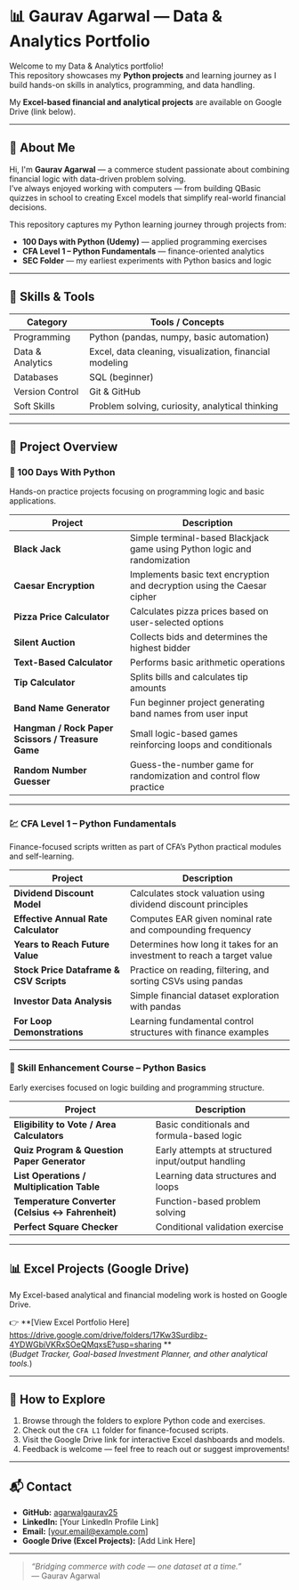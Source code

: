 # 📊 Gaurav Agarwal — Data & Analytics Portfolio

Welcome to my Data & Analytics portfolio!  
This repository showcases my **Python projects** and learning journey as I build hands-on skills in analytics, programming, and data handling.  

My **Excel-based financial and analytical projects** are available on Google Drive (link below).

---

## 🧠 About Me

Hi, I'm **Gaurav Agarwal** — a commerce student passionate about combining financial logic with data-driven problem solving.  
I’ve always enjoyed working with computers — from building QBasic quizzes in school to creating Excel models that simplify real-world financial decisions.  

This repository captures my Python learning journey through projects from:
- **100 Days with Python (Udemy)** — applied programming exercises
- **CFA Level 1 – Python Fundamentals** — finance-oriented analytics
- **SEC Folder** — my earliest experiments with Python basics and logic

---

## 🧰 Skills & Tools

| Category | Tools / Concepts |
|-----------|------------------|
| Programming | Python (pandas, numpy, basic automation) |
| Data & Analytics | Excel, data cleaning, visualization, financial modeling |
| Databases | SQL (beginner) |
| Version Control | Git & GitHub |
| Soft Skills | Problem solving, curiosity, analytical thinking |

---

## 📁 Project Overview

### 🐍 100 Days With Python
Hands-on practice projects focusing on programming logic and basic applications.

| Project | Description |
|----------|--------------|
| **Black Jack** | Simple terminal-based Blackjack game using Python logic and randomization |
| **Caesar Encryption** | Implements basic text encryption and decryption using the Caesar cipher |
| **Pizza Price Calculator** | Calculates pizza prices based on user-selected options |
| **Silent Auction** | Collects bids and determines the highest bidder |
| **Text-Based Calculator** | Performs basic arithmetic operations |
| **Tip Calculator** | Splits bills and calculates tip amounts |
| **Band Name Generator** | Fun beginner project generating band names from user input |
| **Hangman / Rock Paper Scissors / Treasure Game** | Small logic-based games reinforcing loops and conditionals |
| **Random Number Guesser** | Guess-the-number game for randomization and control flow practice |

---

### 💹 CFA Level 1 – Python Fundamentals
Finance-focused scripts written as part of CFA’s Python practical modules and self-learning.

| Project | Description |
|----------|--------------|
| **Dividend Discount Model** | Calculates stock valuation using dividend discount principles |
| **Effective Annual Rate Calculator** | Computes EAR given nominal rate and compounding frequency |
| **Years to Reach Future Value** | Determines how long it takes for an investment to reach a target value |
| **Stock Price Dataframe & CSV Scripts** | Practice on reading, filtering, and sorting CSVs using pandas |
| **Investor Data Analysis** | Simple financial dataset exploration with pandas |
| **For Loop Demonstrations** | Learning fundamental control structures with finance examples |

---

### 🏫 Skill Enhancement Course – Python Basics
Early exercises focused on logic building and programming structure.

| Project | Description |
|----------|--------------|
| **Eligibility to Vote / Area Calculators** | Basic conditionals and formula-based logic |
| **Quiz Program & Question Paper Generator** | Early attempts at structured input/output handling |
| **List Operations / Multiplication Table** | Learning data structures and loops |
| **Temperature Converter (Celsius ↔ Fahrenheit)** | Function-based problem solving |
| **Perfect Square Checker** | Conditional validation exercise |

---

## 📊 Excel Projects (Google Drive)
My Excel-based analytical and financial modeling work is hosted on Google Drive.

👉 **[View Excel Portfolio Here] https://drive.google.com/drive/folders/17Kw3Surdibz-4YDWGbiVKRxSOeQMqxsE?usp=sharing **  
(*Budget Tracker, Goal-based Investment Planner, and other analytical tools.*)

---

## 🚀 How to Explore
1. Browse through the folders to explore Python code and exercises.  
2. Check out the `CFA L1` folder for finance-focused scripts.  
3. Visit the Google Drive link for interactive Excel dashboards and models.  
4. Feedback is welcome — feel free to reach out or suggest improvements!

---

## 📬 Contact
- **GitHub:** [agarwalgaurav25](https://github.com/agarwalgaurav25)  
- **LinkedIn:** [Your LinkedIn Profile Link]  
- **Email:** [your.email@example.com]  
- **Google Drive (Excel Projects):** [Add Link Here]

---

> *“Bridging commerce with code — one dataset at a time.”*  
> — Gaurav Agarwal  
